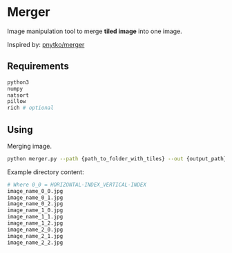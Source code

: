 # Merger

Image manipulation tool to merge **tiled image** into one image.

Inspired by: [pnytko/merger](https://github.com/pnytko/merger)

## Requirements

```bash
python3
numpy
natsort
pillow
rich # optional
```

## Using

Merging image.

```bash
python merger.py --path {path_to_folder_with_tiles} --out {output_path}
```

Example directory content:

```bash
# Where 0_0 = HORIZONTAL-INDEX_VERTICAL-INDEX
image_name_0_0.jpg
image_name_0_1.jpg
image_name_0_2.jpg
image_name_1_0.jpg
image_name_1_1.jpg
image_name_1_2.jpg
image_name_2_0.jpg
image_name_2_1.jpg
image_name_2_2.jpg
```
